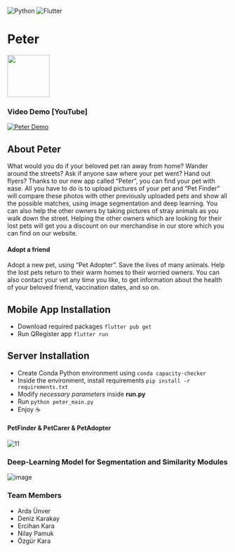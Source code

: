 ![Python](https://img.shields.io/badge/python-3670A0?style=for-the-badge&logo=python&logoColor=ffdd54) <img alt="Flutter" src="https://img.shields.io/badge/Flutter%20-%2302569B.svg?&style=for-the-badge&logo=Flutter&logoColor=white" />



# Peter
<img src="https://user-images.githubusercontent.com/69303698/161823151-ca05bec5-ba67-40e9-8b80-4e09f9c86447.png" width="96">

### Video Demo [YouTube]
[![Peter Demo](https://img.youtube.com/vi/OapeyNLWvjo/0.jpg)](https://www.youtube.com/watch?v=OapeyNLWvjo)


## About Peter

What would you do if your beloved pet ran away from home? Wander around the streets? Ask if anyone saw where your pet went? Hand out flyers? Thanks to our new app called “Peter”, you can find your pet with ease. All you have to do is to upload pictures of your pet and “Pet Finder” will compare these photos with other previously uploaded pets and show all the possible matches, using image segmentation and deep learning. You can also help the other owners by taking pictures of stray animals as you walk down the street. Helping the other owners which are looking for their lost pets will get you a discount on our merchandise in our store which you can find on our website.
 
#### Adopt a friend 
 
Adopt a new pet, using “Pet Adopter”. Save the lives of many animals. Help the lost pets return to their warm homes to their worried owners. You can also contact your vet any time you like, to get information about the health of your beloved friend, vaccination dates, and so on.
 

## Mobile App Installation

- Download required packages
```flutter pub get```
- Run QRegister app
```flutter run```


## Server Installation

- Create Conda Python environment using ```conda capacity-checker```
- Inside the environment, install requirements ```pip install -r requirements.txt```
- Modify _necessary parameters_ inside **run.py**
- Run ```python peter_main.py```
- Enjoy ☕️


#### PetFinder & PetCarer & PetAdopter


![11](https://user-images.githubusercontent.com/69303698/161823311-94ea9c75-b420-4094-8cbe-e2a19ed6896d.jpeg)

### Deep-Learning Model for Segmentation and Similarity Modules
![image](https://user-images.githubusercontent.com/69303698/161826774-62057b11-b037-4bc4-853a-de8d783d72e1.png)

### Team Members
- Arda Ünver
- Deniz Karakay
- Ercihan Kara
- Nilay Pamuk
- Özgür Kara


